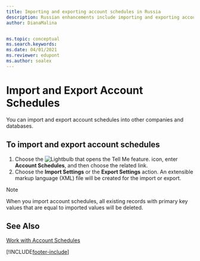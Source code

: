 ```yaml
---
title: Importing and exporting account schedules in Russia
description: Russian enhancements include importing and exporting account schedules.
author: DianaMalina


ms.topic: conceptual
ms.search.keywords:
ms.date: 04/01/2021
ms.reviewer: edupont
ms.author: soalex
---
```


# Import and Export Account Schedules

You can import and export account schedules into other companies and databases.

## To import and export account schedules

1. Choose the ![Lightbulb that opens the Tell Me feature.](../../media/ui-search/search_small.png "Tell me what you want to do") icon, enter **Account Schedules**, and then choose the related link.
2. Choose the **Import Settings** or the **Export Settings** action. An extensible markup language (XML) file will be created for the import or export.

> [!NOTE]
> When you import account schedules, all existing records with primary key values that are equal to imported values will be deleted.

## See Also

[Work with Account Schedules](How-to-Work-with-Account-Schedules.md)  


[!INCLUDE[footer-include](../../includes/footer-banner.md)]
